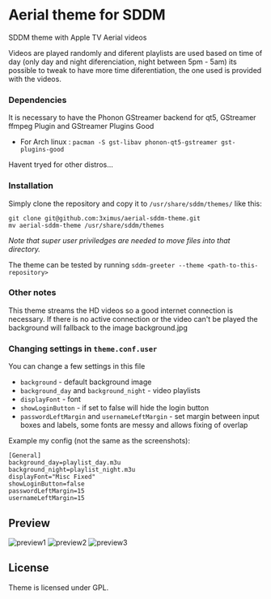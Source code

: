 # Aerial theme for SDDM

SDDM theme with Apple TV Aerial videos

Videos are played randomly and diferent playlists are used based on time of day (only day and night diferenciation, night between 5pm - 5am) its possible to tweak to have more time diferentiation, the one used is provided with the videos.


### Dependencies

It is necessary to have the Phonon GStreamer backend for qt5, GStreamer ffmpeg Plugin and GStreamer Plugins Good
- For Arch linux : `pacman -S gst-libav phonon-qt5-gstreamer gst-plugins-good`

Havent tryed for other distros...

### Installation

Simply clone the repository and copy it to `/usr/share/sddm/themes/` like this:
```
git clone git@github.com:3ximus/aerial-sddm-theme.git
mv aerial-sddm-theme /usr/share/sddm/themes
```
*Note that super user priviledges are needed to move files into that directory.*

The theme can be tested by running `sddm-greeter --theme <path-to-this-repository>`

### Other notes

This theme streams the HD videos so a good internet connection is necessary.
If there is no active connection or the video can't be played the background will fallback to the image background.jpg

### Changing settings in `theme.conf.user`

You can change a few settings in this file
- `background` - default background image
- `background_day` and `background_night` - video playlists
- `displayFont` - font
- `showLoginButton` - if set to false will hide the login button
- `passwordLeftMargin` and `usernameLeftMargin` - set margin between input boxes and labels, some fonts are messy and allows fixing of overlap

Example my config (not the same as the screenshots):


```
[General]
background_day=playlist_day.m3u
background_night=playlist_night.m3u
displayFont="Misc Fixed"
showLoginButton=false
passwordLeftMargin=15
usernameLeftMargin=15
```

## Preview

![preview1](preview1.gif)
![preview2](preview2.gif)
![preview3](preview3.gif)

## License

Theme is licensed under GPL.
